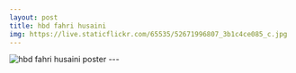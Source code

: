 ```yaml
---
layout: post
title: hbd fahri husaini
img: https://live.staticflickr.com/65535/52671996807_3b1c4ce085_c.jpg
---
```


<img src="{{ page.img }}" alt="hbd fahri husaini poster" class="img-fluid">
---
